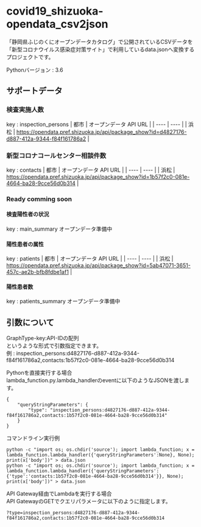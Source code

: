 # covid19_shizuoka-opendata_csv2json

「静岡県ふじのくにオープンデータカタログ」で公開されているCSVデータを  
「新型コロナウイルス感染症対策サイト」で利用しているdata.jsonへ変換するプロジェクトです。

Pythonバージョン : 3.6

## サポートデータ

### 検査実施人数
key : inspection_persons
|  都市  |  オープンデータ API URL  |
| ---- | ---- |
| 浜松 | https://opendata.pref.shizuoka.jp/api/package_show?id=d4827176-d887-412a-9344-f84f161786a2 |

### 新型コロナコールセンター相談件数
key : contacts
|  都市  |  オープンデータ API URL  |
| ---- | ---- |
| 浜松 | https://opendata.pref.shizuoka.jp/api/package_show?id=1b57f2c0-081e-4664-ba28-9cce56d0b314 |


### Ready comming soon

#### 検査陽性者の状況
key : main_summary
オープンデータ準備中

#### 陽性患者の属性
key : patients
|  都市  |  オープンデータ API URL  |
| ---- | ---- |
| 浜松 | https://opendata.pref.shizuoka.jp/api/package_show?id=5ab47071-3651-457c-ae2b-bfb8fdbe1af1 |


#### 陽性患者数
key : patients_summary
オープンデータ準備中

## 引数について

GraphType-key:API-IDの配列  
というような形式で引数指定できます。  
例 : inspection_persons:d4827176-d887-412a-9344-f84f161786a2,contacts:1b57f2c0-081e-4664-ba28-9cce56d0b314  

Pythonを直接実行する場合  
lambda_function.py.lambda_handlerのeventに以下のようなJSONを渡します。  
```
{
    "queryStringParameters": {
        "type": "inspection_persons:d4827176-d887-412a-9344-f84f161786a2,contacts:1b57f2c0-081e-4664-ba28-9cce56d0b314"
    }
}
```

コマンドライン実行例  
```
python -c "import os; os.chdir('source'); import lambda_function; x = lambda_function.lambda_handler({'queryStringParameters':None}, None); print(x['body'])" > data.json
python -c "import os; os.chdir('source'); import lambda_function; x = lambda_function.lambda_handler({'queryStringParameters':{'type':'contacts:1b57f2c0-081e-4664-ba28-9cce56d0b314'}}, None); print(x['body'])" > data.json
```

API Gateway経由でLambdaを実行する場合  
API GatewayのGETでクエリパラメータに以下のように指定します。  
```
?type=inspection_persons:d4827176-d887-412a-9344-f84f161786a2,contacts:1b57f2c0-081e-4664-ba28-9cce56d0b314  
```
